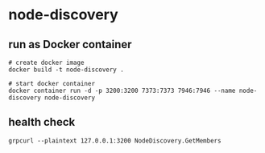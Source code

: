 # node-discovery

## run as Docker container

```
# create docker image
docker build -t node-discovery .

# start docker container
docker container run -d -p 3200:3200 7373:7373 7946:7946 --name node-discovery node-discovery
```


## health check
```
grpcurl --plaintext 127.0.0.1:3200 NodeDiscovery.GetMembers
```